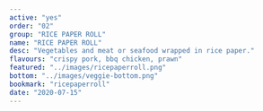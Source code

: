 ```yaml
---
active: "yes"
order: "02"
group: "RICE PAPER ROLL"
name: "RICE PAPER ROLL"
desc: "Vegetables and meat or seafood wrapped in rice paper."
flavours: "crispy pork, bbq chicken, prawn"
featured: "../images/ricepaperroll.png"
bottom: "../images/veggie-bottom.png"
bookmark: "ricepaperroll"
date: "2020-07-15"
---
```

